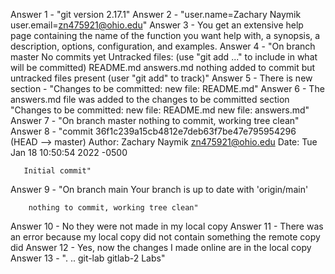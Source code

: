 Answer 1 - "git version 2.17.1"
Answer 2 - "user.name=Zachary Naymik
	    user.email=zn475921@ohio.edu"
Answer 3 - You get an extensive help page containing the name of the function you want help with, a synopsis, a description, options, configuration, and examples. 
Answer 4 - "On branch master
	    No commits yet
	    Untracked files:
	    	(use "git add <file>..." to include in what will be committed)
	    README.md
	    answers.md
	nothing added to commit but untracked files present (user "git add" to track)"
Answer 5 - There is new section - 
	   "Changes to be committed:
		new file: README.md"
Answer 6 - The answers.md file was added to the changes to be committed section
	   "Changes to be committed:
		new file: README.md
		new file: answers.md"
Answer 7 - "On branch master
	    nothing to commit, working tree clean"
Answer 8 - "commit 36f1c239a15cb4812e7deb63f7be47e795954296 (HEAD --> master)
	   Author: Zachary Naymik <zn475921@ohio.edu>
	   Date: Tue Jan 18 10:50:54 2022 -0500

	   Initial commit"
Answer 9 - "On branch main
	    Your branch is up to date with 'origin/main'

	    nothing to commit, working tree clean"
Answer 10 - No they were not made in my local copy
Answer 11 - There was an error because my local copy did not contain something the remote copy did
Answer 12 - Yes, now the changes I made online are in the local copy
Answer 13 - ". .. git-lab gitlab-2 Labs"
